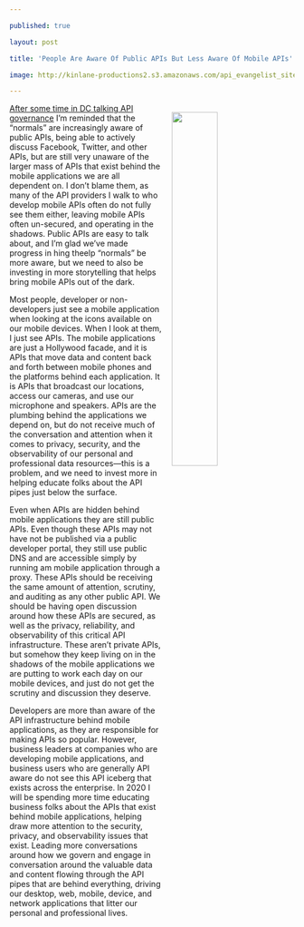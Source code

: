 ---
published: true
layout: post
title: 'People Are Aware Of Public APIs But Less Aware Of Mobile APIs'
image: http://kinlane-productions2.s3.amazonaws.com/api_evangelist_site/blog/mobile_phone_apps.jpg
---
<p><img style="padding: 15px;" src="http://kinlane-productions2.s3.amazonaws.com/api_evangelist_site/blog/mobile_phone_apps.jpg" alt="" width="40%" align="right" /></p>
<p class="p1"><a href="http://apievangelist.com/2019/11/11/thinking-about-data-and-api-governance-as-well-as-observability/">After some time in DC talking API governance</a> I&rsquo;m reminded that the &ldquo;normals&rdquo; are increasingly aware of public APIs, being able to actively discuss Facebook, Twitter, and other APIs, but are still very unaware of the larger mass of APIs that exist behind the mobile applications we are all dependent on. I don&rsquo;t blame them, as many of the API providers I walk to who develop mobile APIs often do not fully see them either, leaving mobile APIs often un-secured, and operating in the shadows. Public APIs are easy to talk about, and I&rsquo;m glad we&rsquo;ve made progress in hing theelp &ldquo;normals&rdquo; be more aware, but we need to also be investing in more storytelling that helps bring mobile APIs out of the dark.</p>
<p class="p1">Most people, developer or non-developers just see a mobile application when looking at the icons available on our mobile devices. When I look at them, I just see APIs. The mobile applications are just a Hollywood facade, and it is APIs that move data and content back and forth between mobile phones and the platforms behind each application. It is APIs that broadcast our locations, access our cameras, and use our microphone and speakers. APIs are the plumbing behind the applications we depend on, but do not receive much of the conversation and attention when it comes to privacy, security, and the observability of our personal and professional data resources&mdash;this is a problem, and we need to invest more in helping educate folks about the API pipes just below the surface.</p>
<p class="p1">Even when APIs are hidden behind mobile applications they are still public APIs. Even though these APIs may not have not be published via a public developer portal, they still use public DNS and are accessible simply by running am mobile application through a proxy. These APIs should be receiving the same amount of attention, scrutiny, and auditing as any other public API. We should be having open discussion around how these APIs are secured, as well as the privacy, reliability, and observability of this critical API infrastructure. These aren&rsquo;t private APIs, but somehow they keep living on in the shadows of the mobile applications we are putting to work each day on our mobile devices, and just do not get the scrutiny and discussion they deserve.</p>
<p class="p1">Developers are more than aware of the API infrastructure behind mobile applications, as they are responsible for making APIs so popular. However, business leaders at companies who are developing mobile applications, and business users who are generally API aware do not see this API iceberg that exists across the enterprise. In 2020 I will be spending more time educating business folks about the APIs that exist behind mobile applications, helping draw more attention to the security, privacy, and observability issues that exist. Leading more conversations around how we govern and engage in conversation around the valuable data and content flowing through the API pipes that are behind everything, driving our desktop, web, mobile, device, and network applications that litter our personal and professional lives.</p>
